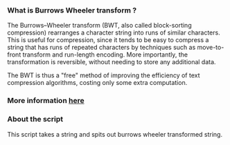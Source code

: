 ### What is Burrows Wheeler transform ?

The Burrows–Wheeler transform (BWT, also called block-sorting compression) rearranges a character string into runs
of similar characters. This is useful for compression, since it tends to be easy to compress a string that has runs 
of repeated characters by techniques such as move-to-front transform and run-length encoding. 
More importantly, the transformation is reversible, without needing to store any additional data. 

The BWT is thus a "free" method of improving the efficiency of text compression algorithms, costing only some extra computation.

### More information [here](http://tcs.rwth-aachen.de/lehre/Komprimierung/SS2012/ausarbeitungen/Burrows-Wheeler.pdf)

### About the script

This script takes a string and spits out burrows wheeler transformed string.
